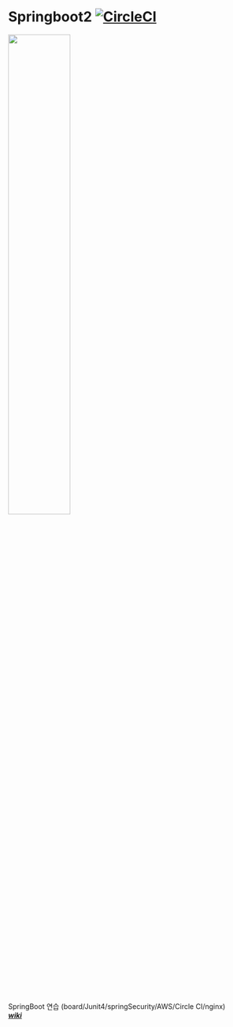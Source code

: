 # Springboot2 [![CircleCI](https://circleci.com/gh/hwanyyy/springboot2-webservice.svg?style=shield&circle-token=cea5a8afafcad59ac4641d3a89c07ba2dd2c594b)](https://circleci.com/gh/hwanyyy/springboot2-webservice)
<img src="http://codecouple.pl/wp-content/uploads/2017/12/springBoot2Art.png" width="50%">

SpringBoot 연습 (board/Junit4/springSecurity/AWS/Circle CI/nginx)  
[**_wiki_**](https://github.com/hwanyyy/springboot2-webservice/wiki)
